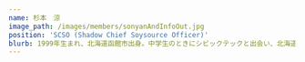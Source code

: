 ```yaml
---
name: 杉本　涼
image_path: /images/members/sonyanAndInfoOut.jpg
position: 'SCSO (Shadow Chief Soysource Officer)'
blurb: 1999年生まれ、北海道函館市出身。中学生のときにシビックテックと出会い、北海道で二番目に古いCode for Hakodate を設立。紆余曲折あり、神奈川県藤沢市に移住。インターンシップ先が横浜市にあり、Code for Yokohama と偶然であい、Shadow Cheif Soysource Officer に奉職。常に影でありつづける。
---
```


